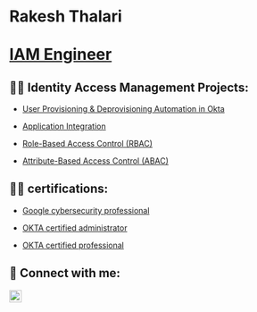 <h1>Rakesh Thalari <br/> <br/><a href="https://www.linkedin.com/in/joshmadakor/">IAM Engineer</a>

<h2>👨‍💻 Identity Access Management Projects:</h2>


  - [User Provisioning & Deprovisioning Automation in Okta]([https://github.com/joshmadakor1/Algorithms-Practice](https://github.com/Rakeshthalari/Provisioning-deProvisioning/blob/main/README.md))

  - [Application Integration](https://github.com/joshmadakor1/4chan-Image-Analysis-Middleware-C964)
    
  - [Role-Based Access Control (RBAC)](https://github.com/joshmadakor1/4chan-Image-Analysis-Middleware-C964)
  
  - [Attribute-Based Access Control (ABAC)](https://github.com/joshmadakor1/4chan-Image-Analysis-Middleware-C964)<b></b>


<h2>👨‍💻 certifications:</h2>


  - [Google cybersecurity professional](https://github.com/joshmadakor1/Algorithms-Practice)
    
  - [OKTA certified administrator](https://github.com/joshmadakor1/Algorithms-Practice)

  - [OKTA certified professional](https://github.com/joshmadakor1/Algorithms-Practice)

<h2> 🤳 Connect with me:</h2>


[<img align="left" alt="JoshMadakor | LinkedIn" width="22px" src="https://cdn.jsdelivr.net/npm/simple-icons@v3/icons/linkedin.svg" />][linkedin]



[linkedin]: https://linkedin.com/in/joshmadakor

<!--
**joshmadakor1/joshmadakor1** is a ✨ _special_ ✨ repository because its `README.md` (this file) appears on your GitHub profile.

Here are some ideas to get you started:

- 🔭 I’m currently working on ...
- 🌱 I’m currently learning ...
- 👯 I’m looking to collaborate on ...
- 🤔 I’m looking for help with ...
- 💬 Ask me about ...
- 📫 How to reach me: ...
- 😄 Pronouns: ...
- ⚡ Fun fact: ...
-->
